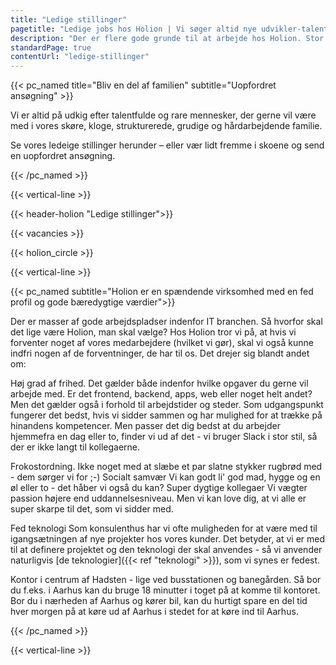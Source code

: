 ```yaml
---
title: "Ledige stillinger"
pagetitle: "Ledige jobs hos Holion | Vi søger altid nye udvikler-talenter"
description: "Der er flere gode grunde til at arbejde hos Holion. Stor frihed i forhold til opgaver og arbejdstid. Send din ansøgning her."
standardPage: true
contentUrl: "ledige-stillinger"
---
```


{{< pc_named title="Bliv en del af familien" subtitle="Uopfordret ansøgning" >}}

Vi er altid på udkig efter talentfulde og rare mennesker, der gerne vil være med i vores skøre, kloge,
strukturerede, grudige og hårdarbejdende familie.

Se vores ledeige stillinger herunder – eller vær lidt fremme i skoene og send en uopfordret ansøgning.

{{< /pc_named >}}

{{< vertical-line >}}

{{< header-holion "Ledige stillinger">}}

{{< vacancies >}}

{{< holion_circle >}}

{{< vertical-line >}}

<!-- {{< img_full_width "/img/general/holion-desk.svg" >}} -->


{{< pc_named subtitle="Holion er en spændende virksomhed med en fed profil og gode bæredygtige værdier">}}

Der er masser af gode arbejdspladser indenfor IT branchen. Så hvorfor skal det lige være Holion, man skal vælge? Hos Holion tror vi på, at hvis vi forventer noget af vores medarbejdere (hvilket vi gør), skal vi også kunne indfri nogen af de forventninger, de har til os. Det drejer sig blandt andet om:

Høj grad af frihed. Det gælder både indenfor hvilke opgaver du gerne vil arbejde med. Er det frontend, backend, apps, web eller noget helt andet? Men det gælder også i forhold til arbejdstider og steder. Som udgangspunkt fungerer det bedst, hvis vi sidder sammen og har mulighed for at trække på hinandens kompetencer. Men passer det dig bedst at du arbejder hjemmefra en dag eller to, finder vi ud af det - vi bruger Slack i stor stil, så der er ikke langt til kollegaerne.

Frokostordning. Ikke noget med at slæbe et par slatne stykker rugbrød med - dem sørger vi for ;-)
Socialt samvær Vi kan godt li' god mad, hygge og en øl eller to - det håber vi også du kan?
Super dygtige kollegaer Vi vægter passion højere end uddannelsesniveau. Men vi kan love dig, at vi alle er super skarpe til det, som vi sidder med.

Fed teknologi Som konsulenthus har vi ofte muligheden for at være med til igangsætningen af nye projekter hos vores kunder. Det betyder, at vi er med til at definere projektet og den teknologi der skal anvendes - så vi anvender naturligvis [de teknologier]({{< ref "teknologi" >}}), som vi synes er fedest.

Kontor i centrum af Hadsten - lige ved busstationen og banegården. Så bor du f.eks. i Aarhus kan du bruge 18 minutter i toget på at komme til kontoret. Bor du i nærheden af Aarhus og kører bil, kan du hurtigt spare en del tid hver morgen på at køre ud af Aarhus i stedet for at køre ind til Aarhus.

{{< /pc_named >}}



{{< vertical-line >}}